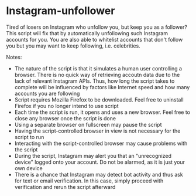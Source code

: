 # Instagram-unfollower
Tired of losers on Instagram who unfollow you, but keep you as a follower? This script will fix that by automatically unfollowing such Instagram accounts for you. You are also able to whitelist accounts that don't follow you but you may want to keep following, i.e. celebrities.

Notes:
- The nature of the script is that it simulates a human user controlling a browser. There is no quick way of retrieving accoutn data due to the lack of relevant Instagram APIs. Thus, how long the script takes to complete will be influenced by factors like Internet speed and how many accounts you are following
- Script requires Mozilla Firefox to be downloaded. Feel free to uninstall Firefox if you no longer intend to use script
- Each time the script is run, it opens and uses a new browser. Feel free to close any browser once the script is done
- Using a separate browser on fullscreen may pause the script
- Having the script-controlled browser in view is not necessary for the script to run
- Interacting with the script-controlled browser may cause problems with the script
- During the script, Instagram may alert you that an "unrecognized device" logged onto your account. Do not be alarmed, as it is just your own device
- There is a chance that Instagram may detect bot activity and thus ask for text or email verification. In this case, simply proceed with verification and rerun the script afterward
